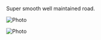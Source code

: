 Super smooth well maintained road.

![Photo](resources/img/strahcona-dam-1.jpg)

![Photo](resources/img/strahcona-dam-2.jpg)